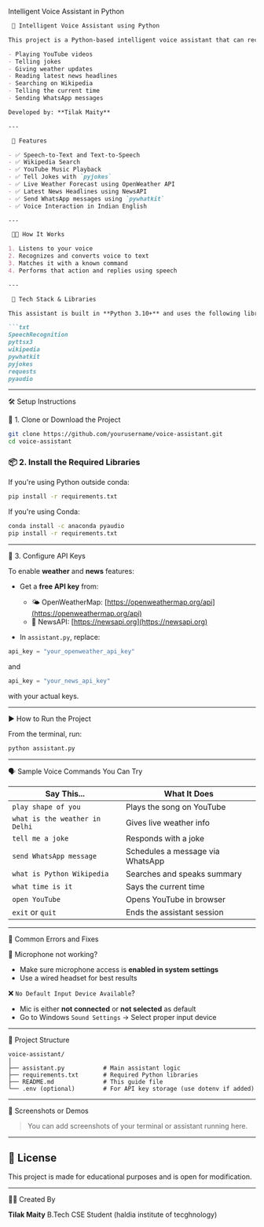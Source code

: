  Intelligent Voice Assistant in Python

````markdown
 🤖 Intelligent Voice Assistant using Python

This project is a Python-based intelligent voice assistant that can recognize your voice and perform useful tasks like:

- Playing YouTube videos
- Telling jokes
- Giving weather updates
- Reading latest news headlines
- Searching on Wikipedia
- Telling the current time
- Sending WhatsApp messages

Developed by: **Tilak Maity**

---

 🚀 Features

- ✅ Speech-to-Text and Text-to-Speech
- ✅ Wikipedia Search
- ✅ YouTube Music Playback
- ✅ Tell Jokes with `pyjokes`
- ✅ Live Weather Forecast using OpenWeather API
- ✅ Latest News Headlines using NewsAPI
- ✅ Send WhatsApp messages using `pywhatkit`
- ✅ Voice Interaction in Indian English

---

 🧑‍💻 How It Works

1. Listens to your voice
2. Recognizes and converts voice to text
3. Matches it with a known command
4. Performs that action and replies using speech

---

 🧱 Tech Stack & Libraries

This assistant is built in **Python 3.10+** and uses the following libraries:

```txt
SpeechRecognition
pyttsx3
wikipedia
pywhatkit
pyjokes
requests
pyaudio
````

---
 🛠️ Setup Instructions

 🔧 1. Clone or Download the Project

```bash
git clone https://github.com/yourusername/voice-assistant.git
cd voice-assistant
```

### 📦 2. Install the Required Libraries

If you're using Python outside conda:

```bash
pip install -r requirements.txt
```

If you're using Conda:

```bash
conda install -c anaconda pyaudio
pip install -r requirements.txt
```

---

🔑 3. Configure API Keys

To enable **weather** and **news** features:

* Get a **free API key** from:

  * 🌤️ OpenWeatherMap: [https://openweathermap.org/api](https://openweathermap.org/api)
  * 📰 NewsAPI: [https://newsapi.org](https://newsapi.org)

* In `assistant.py`, replace:

```python
api_key = "your_openweather_api_key"
```

and

```python
api_key = "your_news_api_key"
```

with your actual keys.

---

 ▶️ How to Run the Project

From the terminal, run:

```bash
python assistant.py
```

---

🗣️ Sample Voice Commands You Can Try

| Say This...                    | What It Does                     |
| ------------------------------ | -------------------------------- |
| `play shape of you`            | Plays the song on YouTube        |
| `what is the weather in Delhi` | Gives live weather info          |
| `tell me a joke`               | Responds with a joke             |
| `send WhatsApp message`        | Schedules a message via WhatsApp |
| `what is Python Wikipedia`     | Searches and speaks summary      |
| `what time is it`              | Says the current time            |
| `open YouTube`                 | Opens YouTube in browser         |
| `exit` or `quit`               | Ends the assistant session       |

---
 🛑 Common Errors and Fixes

 🎤 Microphone not working?

* Make sure microphone access is **enabled in system settings**
* Use a wired headset for best results

 ❌ `No Default Input Device Available`?

* Mic is either **not connected** or **not selected** as default
* Go to Windows `Sound Settings` → Select proper input device

---

📂 Project Structure

```
voice-assistant/
│
├── assistant.py           # Main assistant logic
├── requirements.txt       # Required Python libraries
├── README.md              # This guide file
└── .env (optional)        # For API key storage (use dotenv if added)
```

---

📸 Screenshots or Demos

> You can add screenshots of your terminal or assistant running here.

---

## 📜 License

This project is made for educational purposes and is open for modification.

---
 🙋‍♂️ Created By

**Tilak Maity**
B.Tech CSE Student (haldia institute of tecghnology)
